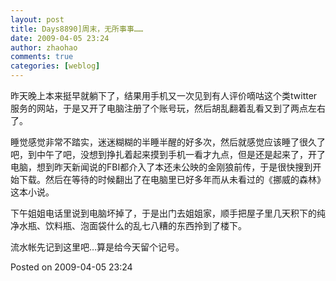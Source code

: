 ```yaml
---
layout: post
title: Days8890]周末，无所事事……
date: 2009-04-05 23:24
author: zhaohao
comments: true
categories: [weblog]
---
```

昨天晚上本来挺早就躺下了，结果用手机又一次见到有人评价嘀咕这个类twitter服务的网站，于是又开了电脑注册了个账号玩，然后胡乱翻着乱看又到了两点左右了。

睡觉感觉非常不踏实，迷迷糊糊的半睡半醒的好多次，然后就感觉应该睡了很久了吧，到中午了吧，没想到挣扎着起来摸到手机一看才九点，但是还是起来了，开了电脑，想到昨天新闻说的FBI都介入了本还未公映的金刚狼前传，于是很快搜到开始下载。然后在等待的时候翻出了在电脑里已好多年而从未看过的《挪威的森林》这本小说。

下午姐姐电话里说到电脑坏掉了，于是出门去姐姐家，顺手把屋子里几天积下的纯净水瓶、饮料瓶、泡面袋什么的乱七八糟的东西拎到了楼下。

流水帐先记到这里吧…算是给今天留个记号。

Posted on 2009-04-05 23:24
